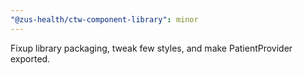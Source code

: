 ```yaml
---
"@zus-health/ctw-component-library": minor
---
```


Fixup library packaging, tweak few styles, and make PatientProvider exported.
